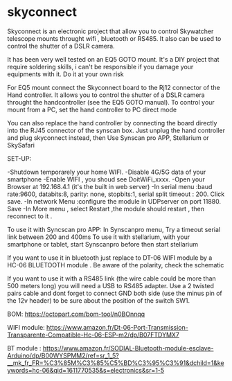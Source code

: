 # skyconnect



Skyconnect is an electronic project that allow you to control Skywatcher telescope mounts throught wifi , bluetooth or RS485. 
It also can be used to control the shutter of a DSLR camera.

It has been very well tested on an EQ5 GOTO mount.
It's a DIY project that require soldering skills, i can't be responsible if you damage your equipments with it. Do it at your own risk

For EQ5 mount connect the Skyconnect board to the Rj12 connector of the Hand controller.
It allows you to control the shutter of a DSLR camera throught the handcontroller (see the EQ5 GOTO manual). 
To control your mount from a PC, set the hand controller to PC direct mode

You can also replace the hand controller by connecting the board directly into the RJ45 connector of the synscan box.
Just unplug the hand controller and plug skyconnect instead, then Use Synscan pro APP, Stellarium or SkySafari

SET-UP:

-Shutdown temporarely your home WIFI.
-Disable 4G/5G data of your smartphone
-Enable WIFI , you shoud see DoitWiFi_xxxx.
-Open your Browser at 192.168.4.1 (it's the built in web server)
-In serial menu :baud rate:9600, databits:8, parity: none, stopbits:1, serial split timeout : 200. Click save.
-In network Menu :configure the module in UDPserver on port 11880. Save
-In More menu , select Restart ,the module should restart , then reconnect to it . 

To use it with Syncscan pro APP: In Synscanpro menu, Try a timeout serial link between 200 and 400ms
To use it with stellarium, with your smartphone or tablet, start Synscanpro before then start stellarium

If you want to use it in bluetooth just replace to DT-06 WIFI module by a HC-06 BLUETOOTH module . Be aware of the polarity, check the schematic

If you want to use it with a RS485 link (the wire cable could be more than 500 meters long) you will need a USB to RS485 adapter.
Use a 2 twisted pairs cable and dont forget to connect GND both side (use the minus pin of the 12v header) to be sure about the position of the switch SW1.

BOM: https://octopart.com/bom-tool/n0BOnnqq


WIFI module: https://www.amazon.fr/Dt-06-Port-Transmission-Transparente-Compatible-Hc-06-ESP-m2/dp/B07FTDYMX7


BT module  : https://www.amazon.fr/SODIAL-Bluetooth-module-esclave-Arduino/dp/B00WYSPMM2/ref=sr_1_5?__mk_fr_FR=%C3%85M%C3%85%C5%BD%C3%95%C3%91&dchild=1&keywords=hc-06&qid=1611770535&s=electronics&sr=1-5
